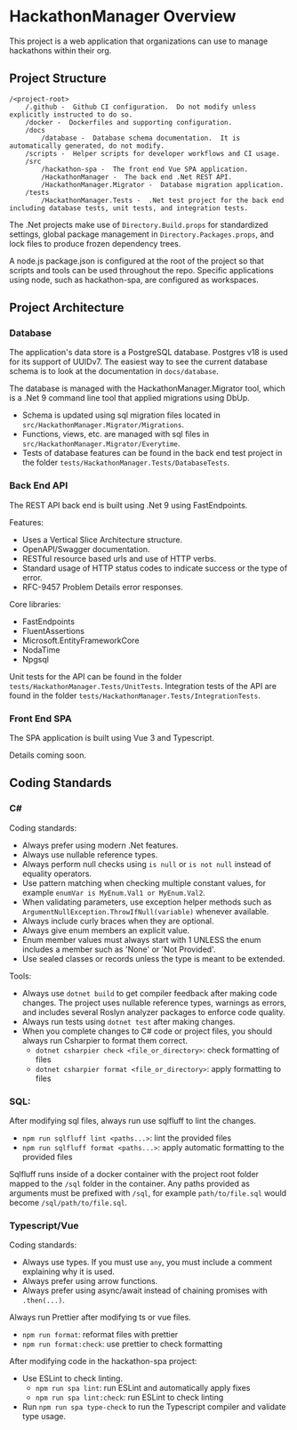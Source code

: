 # HackathonManager Overview

This project is a web application that organizations can use to manage hackathons within their org.

## Project Structure

```
/<project-root>
    /.github -  Github CI configuration.  Do not modify unless explicitly instructed to do so.
    /docker -  Dockerfiles and supporting configuration.
    /docs
        /database -  Database schema documentation.  It is automatically generated, do not modify.
    /scripts -  Helper scripts for developer workflows and CI usage.
    /src
        /hackathon-spa -  The front end Vue SPA application.
        /HackathonManager -  The back end .Net REST API.
        /HackathonManager.Migrator -  Database migration application.
    /tests
        /HackathonManager.Tests -  .Net test project for the back end including database tests, unit tests, and integration tests.
```

The .Net projects make use of `Directory.Build.props` for standardized settings, global package management in `Directory.Packages.props`, and lock files to produce frozen dependency trees.

A node.js package.json is configured at the root of the project so that scripts and tools can be used throughout the repo.  Specific applications using node, such as hackathon-spa, are configured as workspaces.

## Project Architecture

### Database

The application's data store is a PostgreSQL database. Postgres v18 is used for its support of UUIDv7.  The easiest way to see the current database schema is to look at the documentation in `docs/database`.

The database is managed with the HackathonManager.Migrator tool, which is a .Net 9 command line tool that applied migrations using DbUp.

 - Schema is updated using sql migration files located in `src/HackathonManager.Migrator/Migrations`.
 - Functions, views, etc. are managed with sql files in `src/HackathonManager.Migrator/Everytime`.
 - Tests of database features can be found in the back end test project in the folder `tests/HackathonManager.Tests/DatabaseTests`.

### Back End API

The REST API back end is built using .Net 9 using FastEndpoints.

Features:
 - Uses a Vertical Slice Architecture structure.
 - OpenAPI/Swagger documentation.
 - RESTful resource based urls and use of HTTP verbs.
 - Standard usage of HTTP status codes to indicate success or the type of error.
 - RFC-9457 Problem Details error responses.

Core libraries:
 - FastEndpoints
 - FluentAssertions
 - Microsoft.EntityFrameworkCore
 - NodaTime
 - Npgsql

Unit tests for the API can be found in the folder `tests/HackathonManager.Tests/UnitTests`.  Integration tests of the API are found in the folder `tests/HackathonManager.Tests/IntegrationTests`.

### Front End SPA

The SPA application is built using Vue 3 and Typescript.

Details coming soon.

## Coding Standards

### C#

Coding standards:
- Always prefer using modern .Net features.
- Always use nullable reference types.
- Always perform null checks using `is null` or `is not null` instead of equality operators.
- Use pattern matching when checking multiple constant values, for example `enumVar is MyEnum.Val1 or MyEnum.Val2`.
- When validating parameters, use exception helper methods such as `ArgumentNullException.ThrowIfNull(variable)` whenever available.
- Always include curly braces when they are optional.
- Always give enum members an explicit value.
- Enum member values must always start with 1 UNLESS the enum includes a member such as 'None' or 'Not Provided'.
- Use sealed classes or records unless the type is meant to be extended.

Tools:
- Always use `dotnet build` to get compiler feedback after making code changes.  The project uses nullable reference types, warnings as errors, and includes several Roslyn analyzer packages to enforce code quality.
- Always run tests using `dotnet test` after making changes.
- When you complete changes to C# code or project files, you should always run Csharpier to format them correct.
  - `dotnet csharpier check <file_or_directory>`: check formatting of files
  - `dotnet csharpier format <file_or_directory>`: apply formatting to files

### SQL:

After modifying sql files, always run use sqlfluff to lint the changes.
- `npm run sqlfluff lint <paths...>`: lint the provided files
- `npm run sqlfluff format <paths...>`: apply automatic formatting to the provided files

Sqlfluff runs inside of a docker container with the project root folder mapped to the `/sql` folder in the container.  Any paths provided as arguments must be prefixed with `/sql`, for example `path/to/file.sql` would become `/sql/path/to/file.sql`.

### Typescript/Vue

Coding standards:
- Always use types.  If you must use `any`, you must include a comment explaining why it is used.
- Always prefer using arrow functions.
- Always prefer using async/await instead of chaining promises with `.then(...)`.

Always run Prettier after modifying ts or vue files.
  - `npm run format`: reformat files with prettier
  - `npm run format:check`: use prettier to check formatting

After modifying code in the hackathon-spa project:
- Use ESLint to check linting.
  - `npm run spa lint`: run ESLint and automatically apply fixes
  - `npm run spa lint:check`: run ESLint to check linting
- Run `npm run spa type-check` to run the Typescript compiler and validate type usage.


